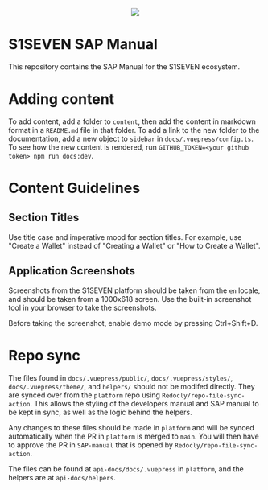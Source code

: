 <p align="center">
  <img src="logo.png">
</p>

# S1SEVEN SAP Manual

This repository contains the SAP Manual for the S1SEVEN ecosystem.

# Adding content

To add content, add a folder to `content`, then add the content in markdown format in a `README.md` file in that folder. To add a link to the new folder to the documentation, add a new object to `sidebar` in `docs/.vuepress/config.ts`. To see how the new content is rendered, run `GITHUB_TOKEN=<your github token> npm run docs:dev`.

# Content Guidelines

## Section Titles

Use title case and imperative mood for section titles. For example, use "Create a Wallet" instead of "Creating a Wallet" or "How to Create a Wallet".

## Application Screenshots

Screenshots from the S1SEVEN platform should be taken from the `en` locale, and should be taken from a 1000x618 screen. Use the built-in screenshot tool in your browser to take the screenshots.

Before taking the screenshot, enable demo mode by pressing Ctrl+Shift+D.

# Repo sync

The files found in `docs/.vuepress/public/`, `docs/.vuepress/styles/`, `docs/.vuepress/theme/`, and `helpers/` should not be modifed directly. They are synced over from the `platform` repo using `Redocly/repo-file-sync-action`. This allows the styling of the developers manual and SAP manual to be kept in sync, as well as the logic behind the helpers.

Any changes to these files should be made in `platform` and will be synced automatically when the PR in `platform` is merged to `main`. You will then have to approve the PR in `SAP-manual` that is opened by `Redocly/repo-file-sync-action`.

The files can be found at `api-docs/docs/.vuepress` in `platform`, and the helpers are at `api-docs/helpers`.
